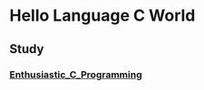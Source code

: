 # Hello Language C World

## Study
### [Enthusiastic_C_Programming](./Enthusiastic_C_programming/README.md)